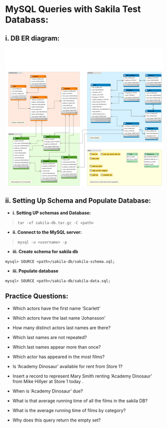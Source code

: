 # MySQL Queries with Sakila Test Databass:


## i. DB ER diagram:

![Sakila ER](./sakila_erd.png)




## ii. Setting Up Schema and Populate Database:

- **i. Setting UP schemas and Database:**

> ``tar -xf sakila-db.tar.gz -C <path>``

- **ii. Connect to the MySQL server:**

> ``mysql -u <username> -p``

- **iii. Create schema for sakila db**

``mysql> SOURCE <path>/sakila-db/sakila-schema.sql;``

- **iii. Populate database**

``mysql> SOURCE <path>/sakila-db/sakila-data.sql;``



## Practice Questions:

- Which actors have the first name ‘Scarlett’

- Which actors have the last name ‘Johansson’

- How many distinct actors last names are there?

- Which last names are not repeated?

- Which last names appear more than once?

- Which actor has appeared in the most films?

- Is ‘Academy Dinosaur’ available for rent from Store 1?

- Insert a record to represent Mary Smith renting ‘Academy Dinosaur’ from Mike Hillyer at Store 1 today .

- When is ‘Academy Dinosaur’ due?

- What is that average running time of all the films in the sakila DB?

- What is the average running time of films by category?

- Why does this query return the empty set?